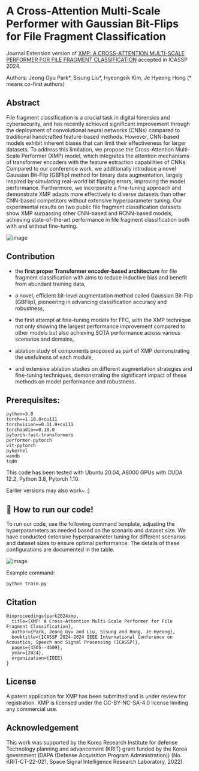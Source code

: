 # A Cross-Attention Multi-Scale Performer with Gaussian Bit-Flips for File Fragment Classification

Journal Extension version of [XMP: A CROSS-ATTENTION MULTI-SCALE PERFORMER FOR FILE FRAGMENT CLASSIFICATION](https://ieeexplore.ieee.org/abstract/document/10447626?casa_token=fJRE5tpvjKwAAAAA:66uZKJffkVsswFwzmB6UEA0GSd4cWcFXlzHRT5GQ_iUnZYB8hlrPNWUzwUqUEEw17Js-queQoTo) accepted in ICASSP 2024.

Authors: Jeong Gyu Park*, Sisung Liu*, Hyeongsik Kim, Je Hyeong Hong 
(* means co-first authors)

## Abstract
File fragment classification is a crucial task in digital forensics and cybersecurity, and has recently achieved significant improvement through the deployment of convolutional neural networks (CNNs) compared to traditional handcrafted feature-based methods. However, CNN-based models exhibit inherent biases that can limit their effectiveness for larger datasets. To address this limitation, we propose the Cross-Attention Multi-Scale Performer (XMP) model, which integrates the attention mechanisms of transformer encoders with the feature extraction capabilities of CNNs. Compared to our conference work, we additionally introduce a novel Gaussian Bit-Flip (GBFlip) method for binary data augmentation, largely inspired by simulating real-world bit flipping errors, improving the model performance. Furthermore, we incorporate a fine-tuning approach and demonstrate XMP adapts more effectively to diverse datasets than other CNN-based competitors without extensive hyperparameter tuning. Our experimental results on two public file fragment classification datasets show XMP surpassing other CNN-based and RCNN-based models, achieving state-of-the-art performance in file fragment classification both with and without fine-tuning.

![image](https://github.com/DominicoRyu/XMP_TIFS/assets/116866770/2269be19-2e5f-4746-8c95-3e11b897eda2)


## Contribution
- the **first proper Transformer encoder-based architecture** for file fragment classification with aims to reduce inductive bias and benefit from abundant training data,

- a novel, efficient bit-level augmentation method called Gaussian Bit-Flip (GBFlip), pioneering in advancing classification accuracy and robustness,
  
- the first attempt at fine-tuning models for FFC, with the XMP technique not only showing the largest performance improvement compared to other models but also achieving SOTA performance across various scenarios and domains,

- ablation study of components proposed as part of XMP demonstrating the usefulness of each module,

- and extensive ablation studies on different augmentation strategies and fine-tuning techniques, demonstrating the significant impact of these methods on model performance and robustness.

## Prerequisites:
````
python=3.8
torch==1.10.0+cu111
torchvision==0.11.0+cu111
torchaudio==0.10.0
pytorch-fast-transformers
performer-pytorch
vit-pytorch
pykernel
wandb
tqdm
````
This code has been tested with Ubuntu 20.04, A6000 GPUs with CUDA 12.2, Python 3.8, Pytorch 1.10.

Earlier versions may also work~ :)

## 🏃 How to run our code!
To run our code, use the following command template, adjusting the hyperparameters as needed based on the scenario and dataset size. We have conducted extensive hyperparameter tuning for different scenarios and dataset sizes to ensure optimal performance. The details of these configurations are documented in the table.

![image](https://github.com/DominicoRyu/XMP_TIFS/assets/116866770/3f900a91-1d57-44cc-bba3-23c75c71cf15)


Example command:
````
python train.py
````

## Citation
````
@inproceedings{park2024xmp,
  title={XMP: A Cross-Attention Multi-Scale Performer for File Fragment Classification},
  author={Park, Jeong Gyu and Liu, Sisung and Hong, Je Hyeong},
  booktitle={ICASSP 2024-2024 IEEE International Conference on Acoustics, Speech and Signal Processing (ICASSP)},
  pages={4505--4509},
  year={2024},
  organization={IEEE}
}
````
## License
A patent application for XMP has been submitted and is under review for registration. XMP is licensed under the CC-BY-NC-SA-4.0 license limiting any commercial use.

## Acknowledgement
This work was supported by the Korea Research Institute for defense Technology planning and advancement (KRIT) grant funded by the Korea government (DAPA (Defense Acquisition Program Administration)) (No. KRIT-CT-22-021, Space Signal Intelligence Research Laboratory, 2022).

